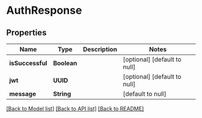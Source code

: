 # AuthResponse
## Properties

| Name | Type | Description | Notes |
|------------ | ------------- | ------------- | -------------|
| **isSuccessful** | **Boolean** |  | [optional] [default to null] |
| **jwt** | **UUID** |  | [optional] [default to null] |
| **message** | **String** |  | [default to null] |

[[Back to Model list]](../README.md#documentation-for-models) [[Back to API list]](../README.md#documentation-for-api-endpoints) [[Back to README]](../README.md)

